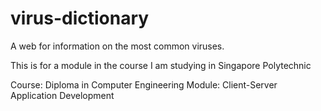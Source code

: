 # virus-dictionary

A web for information on the most common viruses.

This is for a module in the course I am studying in Singapore Polytechnic

Course: Diploma in Computer Engineering
Module: Client-Server Application Development